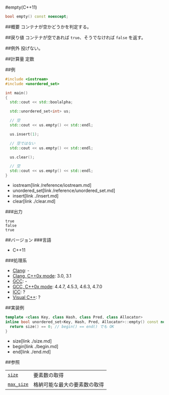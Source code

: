#empty(C++11)
```cpp
bool empty() const noexcept;
```

##概要
コンテナが空かどうかを判定する。


##戻り値
コンテナが空であれば `true`、そうでなければ `false` を返す。


##例外
投げない。


##計算量
定数


##例
```cpp
#include <iostream>
#include <unordered_set>

int main()
{
  std::cout << std::boolalpha;

  std::unordered_set<int> us;

  // 空
  std::cout << us.empty() << std::endl;

  us.insert(1);

  // 空ではない
  std::cout << us.empty() << std::endl;

  us.clear();

  // 空
  std::cout << us.empty() << std::endl;
}
```
* iostream[link /reference/iostream.md]
* unordered_set[link /reference/unordered_set.md]
* insert[link ./insert.md]
* clear[link ./clear.md]

###出力
```
true
false
true
```

##バージョン
###言語
- C++11

###処理系
- [Clang](/implementation#clang.md): -
- [Clang, C++0x mode](/implementation#clang.md): 3.0, 3.1
- [GCC](/implementation#gcc.md): -
- [GCC, C++0x mode](/implementation#gcc.md): 4.4.7, 4.5.3, 4.6.3, 4.7.0
- [ICC](/implementation#icc.md): ?
- [Visual C++](/implementation#visual_cpp.md): ?

##実装例
```cpp
template <class Key, class Hash, class Pred, class Allocator>
inline bool unordered_set<Key, Hash, Pred, Allocator>::empty() const noexcept {
  return size() == 0; // begin() == end() でも OK
}
```
* size[link ./size.md]
* begin[link ./begin.md]
* end[link ./end.md]

##参照

| | |
|-----------------------------|------------------------------|
| [`size`](./size.md)         | 要素数の取得                 |
| [`max_size`](./max_size.md) | 格納可能な最大の要素数の取得 |

